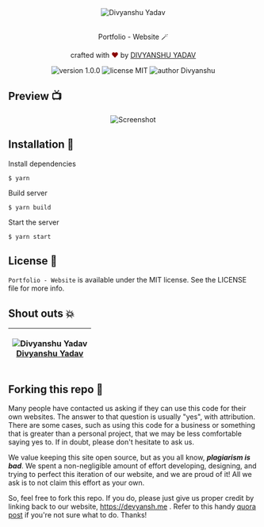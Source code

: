 <div align="center">
  <img src="https://user-images.githubusercontent.com/91051053/212481270-f6e44539-7967-4334-bff5-33d269401895.png"  alt="Divyanshu Yadav" />
</div>

<br>
<p align="center">
Portfolio - Website 🪄
</p>
<p align="center">
crafted with <span style="color: #8b0000;">&hearts;</span> by <a href="https://wwww.devyansh.me">DIVYANSHU YADAV</a>
</p>
<p align="center">
    <img src="https://img.shields.io/badge/version-1.0.0-red" alt="version 1.0.0"/>
    <img src="https://img.shields.io/badge/license-MIT-red" alt="license MIT"/>
    <img src="https://img.shields.io/badge/author-DIVYANSHU-red" alt="author Divyanshu"/>
</p>

## Preview 📺

<div align="center">
  <img alt="Screenshot" src="https://user-images.githubusercontent.com/91051053/212481367-9cf1a49e-2f4a-4aaa-81a5-768afef47baf.png" />
</div>

## Installation 🔧

Install dependencies

```
$ yarn
```

Build server

```
$ yarn build
```

Start the server

```
$ yarn start
```

## License 📜

`Portfolio - Website` is available under the MIT license. See the LICENSE file for more info.

<!-- ## Contributing 🤝 -->

<!-- Please read `Contributing.md` for details on our code of conduct, and the process for submitting pull requests to us. -->

## Shout outs 💥

| <p align="center">![Divyanshu Yadav](https://github.com/divyanshu1810.png?size=128)<br>[Divyanshu Yadav](https://devyansh.me)</p> | 
| ---------------------------------------------------------------------------------------------------------------------------------- |



## Forking this repo 🚨

Many people have contacted us asking if they can use this code for their own websites. The answer to that question is usually "yes", with attribution. There are some cases, such as using this code for a business or something that is greater than a personal project, that we may be less comfortable saying yes to. If in doubt, please don't hesitate to ask us.

We value keeping this site open source, but as you all know, _**plagiarism is bad**_. We spent a non-negligible amount of effort developing, designing, and trying to perfect this iteration of our website, and we are proud of it! All we ask is to not claim this effort as your own.

So, feel free to fork this repo. If you do, please just give us proper credit by linking back to our website, https://devyansh.me . Refer to this handy [quora post](https://www.quora.com/Is-it-bad-to-copy-other-peoples-code) if you're not sure what to do. Thanks!
